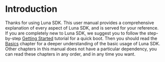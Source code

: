 # Introduction

Thanks for using Luna SDK. This user manual provides a comprehensive explanation of every aspect of Luna SDK, and is served for your reference. If you are completely new to Luna SDK, we suggest you to follow the step-by-step [Getting Started](getting_started/index.md) tutorial for a quick boot. Then you should read the [Basics](../basics/index.md) chapter for a deeper understanding of the basic usage of Luna SDK. Other chapters in this manual does not have a particular dependency, you can read these chapters in any order, and in any time you want.



